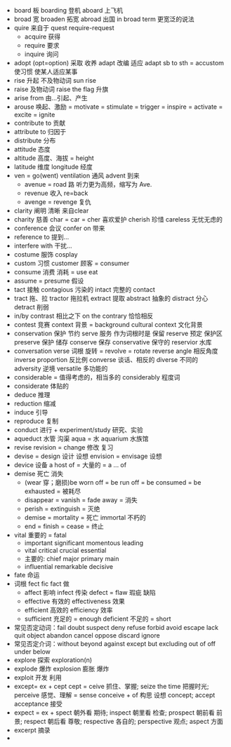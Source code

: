 * board 板 boarding 登机 aboard 上飞机 
* broad 宽 broaden 拓宽 abroad 出国 in broad term 更宽泛的说法
* quire 来自于 quest require-request
  * acquire 获得
  * require 要求
  * inquire 询问
* adopt (opt=option) 采取 收养 adapt 改编 适应 adapt sb to sth = accustom 使习惯 使某人适应某事
* rise 升起 不及物动词 sun rise
* raise 及物动词 raise the flag 升旗
* arise from 由...引起、产生
* arouse 唤起、激励 = motivate = stimulate = trigger = inspire = activate = excite = ignite
* contribute to 贡献
* attribute to 归因于
* distribute 分布
* attitude 态度
* altitude 高度、海拔 = height
* latitude 维度 longitude 经度
* ven = go(went) ventilation 通风 advent 到来
  * avenue = road 路 听力更为高频，缩写为 Ave.
  * revenue 收入 re=back
  * avenge = revenge 复仇
* clarity 阐明 清晰 来自clear
* charity 慈善 char = car = cher 喜欢爱护 cherish 珍惜 careless 无忧无虑的
* conference 会议 confer on 带来
* reference to 提到...
* interfere with 干扰...
* costume 服饰 cosplay
* custom 习惯 customer 顾客 = consumer
* consume 消费 消耗 = use eat
* assume = presume 假设
* tact 接触 contagious 污染的 intact 完整的 contact
* tract 拖、拉 tractor 拖拉机 extract 提取 abstract 抽象的 distract 分心 detract 削弱
* in/by contrast 相比之下 on the contrary 恰恰相反
* contest 竞赛 context 背景 = background cultural context 文化背景
* conservation 保护 节约 serve 服务 作为词根时是 保留 reserve 预定 保护区 preserve 保护 储存 conserve 保存 conservative 保守的 reservior 水库
* conversation verse 词根 旋转 = revolve = rotate reverse angle 相反角度 inverse proportion 反比例 converse 谈话、相反的 diverse 不同的 adversity 逆境 versatile 多功能的
* considerable = 值得考虑的，相当多的 considerably 程度词
* considerate 体贴的
* deduce 推理
* reduction 缩减
* induce 引导
* reproduce 复制
* conduct 进行 + experiment/study 研究、实验
* aqueduct 水管 沟渠 aqua = 水 aquarium 水族馆
* revise revision = change 修改 复习
* devise = design 设计 设想 envision = envisage 设想
* device 设备 a host of = 大量的 = a ... of
* demise 死亡 消失
  * (wear 穿；磨损)be worn off = be run off = be consumed = be exhausted = 被耗尽
  * disappear = vanish = fade away = 消失
  * perish = extinguish = 灭绝
  * demise = mortality = 死亡 immortal 不朽的
  * end = finish = cease = 终止
* vital 重要的 = fatal
  * important significant momentous leading
  * vital critical crucial essential
  * 主要的: chief major primary main
  * influential remarkable decisive
* fate 命运
* 词根 fect fic fact 做
  * affect 影响 infect 传染 defect = flaw 瑕疵 缺陷
  * effective 有效的 effectiveness 效果
  * efficient 高效的 efficiency 效率
  * sufficient 充足的 = enough deficient 不足的 = short
* 常见否定动词：fail doubt suspect deny refuse forbid avoid escape lack quit object abandon cancel oppose discard ignore
* 常见否定介词：without beyond against except but excluding out of off under below
* explore 探索 exploration(n)
* explode 爆炸 explosion 膨胀 爆炸
* exploit 开发 利用
* except= ex + cept cept = ceive 抓住、掌握; seize the time 把握时光; perceive 感觉、理解 = sense conceive + of 构思 设想 concept; accept acceptance 接受
* expect = ex + spect 朝外看 期待; inspect 朝里看 检查; prospect 朝前看 前景; respect 朝后看 尊敬; respective 各自的; perspective 观点; aspect 方面
* excerpt 摘录
* 



